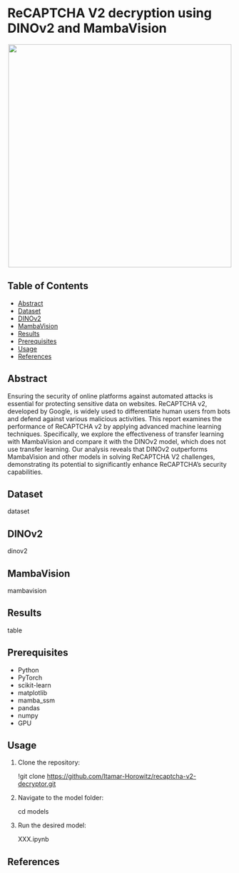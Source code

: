 # ReCAPTCHA V2 decryption using DINOv2 and MambaVision 

<p align="center">
  <img width="500" src="https://github.com/Itamar-Horowitz/recaptcha-v2-decryptor/blob/main/images/google_recaptcha.png">
</p>

## Table of Contents
  * [Abstract](#background)
  * [Dataset](#dataset)
  * [DINOv2](#dinov2)
  * [MambaVision](#mambavision)
  * [Results](#results)
  * [Prerequisites](#prerequisites)
  * [Usage](#usage)
  * [References](#references)

## Abstract
Ensuring the security of online platforms against automated attacks is essential for protecting sensitive data on websites. ReCAPTCHA v2, developed by Google, is widely used to differentiate human users from bots and defend against various malicious activities. This report examines the performance of ReCAPTCHA v2 by applying advanced machine learning techniques. Specifically, we explore the effectiveness of transfer learning with MambaVision and compare it with the DINOv2 model, which does not use transfer learning. Our analysis reveals that DINOv2 outperforms MambaVision and other models in solving ReCAPTCHA V2 challenges, demonstrating its potential to significantly enhance ReCAPTCHA’s security capabilities.

## Dataset

dataset

## DINOv2

dinov2

## MambaVision

mambavision

## Results

table

## Prerequisites

- Python
- PyTorch
- scikit-learn
- matplotlib
- mamba_ssm
- pandas
- numpy
- GPU

## Usage

1. Clone the repository:

   !git clone https://github.com/Itamar-Horowitz/recaptcha-v2-decryptor.git

3. Navigate to the model folder:

   cd models

5. Run the desired model:

   XXX.ipynb

## References

